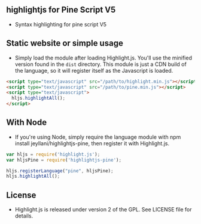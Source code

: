 ## highlightjs for Pine Script V5
- Syntax highlighting for pine script V5

## Static website or simple usage

- Simply load the module after loading Highlight.js. You'll use the minified version found in the `dist` directory. This module is just a CDN build of the language, so it will register itself as the Javascript is loaded.
```html
<script type="text/javascript" src="/path/to/highlight.min.js"></script>
<script type="text/javascript" src="/path/to/pine.min.js"></script>
<script type="text/javascript">
  hljs.highlightAll();
</script>
```
## With Node
- If you're using Node, simply require the language module with npm install jeyllani/highlightjs-pine, then register it with Highlight.js.

```javascript
var hljs = require('highlight.js');
var hljsPine = require('highlightjs-pine');

hljs.registerLanguage("pine", hljsPine);
hljs.highlightAll();
```
## License
- Highlight.js is released under version 2 of the GPL. See LICENSE file for details.